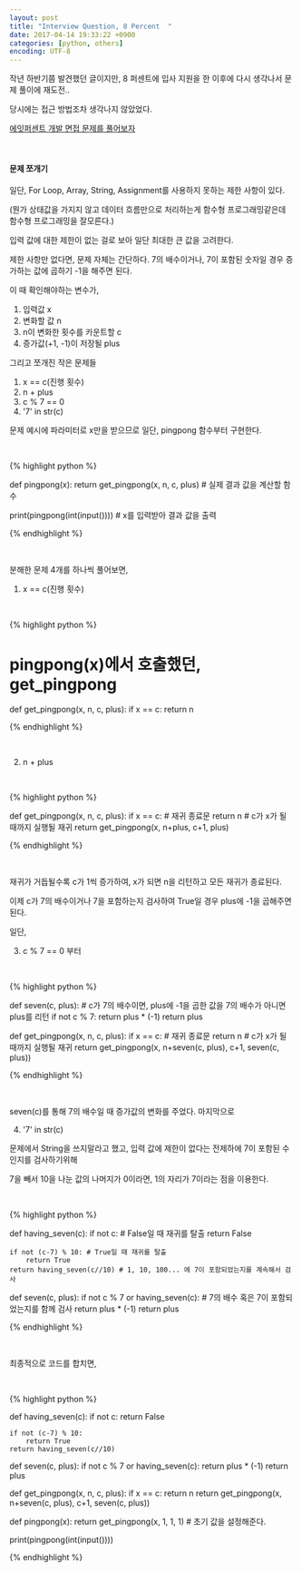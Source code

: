 ```yaml
---
layout: post
title: "Interview Question, 8 Percent  "
date: 2017-04-14 19:33:22 +0900
categories: [python, others]
encoding: UTF-8
---
```


작년 하반기쯤 발견했던 글이지만, 8 퍼센트에 입사 지원을 한 이후에 다시 생각나서 
문제 풀이에 재도전.. 

당시에는 접근 방법조차 생각나지 않았었다. 

[에잇퍼센트 개발 면접 문제를 풀어보자](https://brunch.co.kr/@sunghokimnxag/5)


<br/>


#### 문제 쪼개기 

일단, For Loop, Array, String, Assignment를 사용하지 못하는 제한 사항이 있다.

(뭔가 상태값을 가지지 않고 데이터 흐름만으로 처리하는게 함수형 프로그래밍같은데 
함수형 프로그래밍을 잘모른다.) 


입력 값에 대한 제한이 없는 걸로 보아 일단 최대한 큰 값을 고려한다. 


제한 사항만 없다면, 문제 자체는 간단하다. 7의 배수이거나, 7이 포함된 숫자일 경우 
증가하는 값에 곱하기 -1을 해주면 된다. 


이 때 확인해야하는 변수가, 

1. 입력값 x
2. 변화할 값 n
3. n이 변화한 횟수를 카운트할 c
4. 증가값(+1, -1)이 저장될 plus


그리고 쪼개진 작은 문제들 

1. x == c(진행 횟수)
2. n + plus
3. c % 7 == 0 
4. '7' in str(c) 


문제 예시에 파라미터로 x만을 받으므로 일단, pingpong 함수부터 구현한다.


<br/>


{% highlight python %}


def pingpong(x):
    return get_pingpong(x, n, c, plus) # 실제 결과 값을 계산할 함수
    

print(pingpong(int(input()))) # x를 입력받아 결과 값을 출력

{% endhighlight %}


<br/>


분해한 문제 4개를 하나씩 풀어보면,

1. x == c(진행 횟수)

<br/>

{% highlight python %}


# pingpong(x)에서 호출했던, get_pingpong
def get_pingpong(x, n, c, plus):
    if x == c:
        return n


{% endhighlight %}

<br/>


2. n + plus

<br/>

{% highlight python %}


def get_pingpong(x, n, c, plus):
    if x == c: # 재귀 종료문
        return n
    # c가 x가 될 때까지 실행될 재귀
    return get_pingpong(x, n+plus, c+1, plus)

{% endhighlight %}

<br/>

재귀가 거듭될수록 c가 1씩 증가하여, x가 되면 n을 리턴하고 모든 재귀가 종료된다. 


이제 c가 7의 배수이거나 7을 포함하는지 검사하여 True일 경우 plus에 -1을 곱해주면 된다. 

일단, 

3. c % 7 == 0 부터 

<br/>

{% highlight python %}

def seven(c, plus): # c가 7의 배수이면, plus에 -1을 곱한 값을 7의 배수가 아니면 plus를 리턴
    if not c % 7:
        return plus * (-1)
    return plus


def get_pingpong(x, n, c, plus):
    if x == c: # 재귀 종료문
        return n
    # c가 x가 될 때까지 실행될 재귀
    return get_pingpong(x, n+seven(c, plus), c+1, seven(c, plus))

{% endhighlight %}

<br/>

seven(c)를 통해 7의 배수일 때 증가값의 변화를 주었다. 마지막으로 

4. '7' in str(c) 

문제에서 String을 쓰지말라고 했고, 입력 값에 제한이 없다는 전제하에 7이 포함된 수인지를 검사하기위해

7을 빼서 10을 나눈 값의 나머지가 0이라면, 1의 자리가 7이라는 점을 이용한다.

<br/>

{% highlight python %}

def having_seven(c):
    if not c: # False일 때 재귀를 탈출
        return False
    
    if not (c-7) % 10: # True일 때 재귀를 탈출
        return True
    return having_seven(c//10) # 1, 10, 100... 에 7이 포함되었는지를 계속해서 검사


def seven(c, plus): 
    if not c % 7 or having_seven(c): # 7의 배수 혹은 7이 포함되었는지를 함께 검사
        return plus * (-1)
    return plus

{% endhighlight %}

<br/>


최종적으로 코드를 합치면, 

<br/>

{% highlight python %}

def having_seven(c):
    if not c:
        return False

    if not (c-7) % 10:
        return True
    return having_seven(c//10)


def seven(c, plus):
    if not c % 7 or having_seven(c):
        return plus * (-1)
    return plus


def get_pingpong(x, n, c, plus):
    if x == c:
        return n
    return get_pingpong(x, n+seven(c, plus), c+1, seven(c, plus))


def pingpong(x):
    return get_pingpong(x, 1, 1, 1) # 초기 값을 설정해준다.


print(pingpong(int(input())))


{% endhighlight %}



<br/>
<br/>
